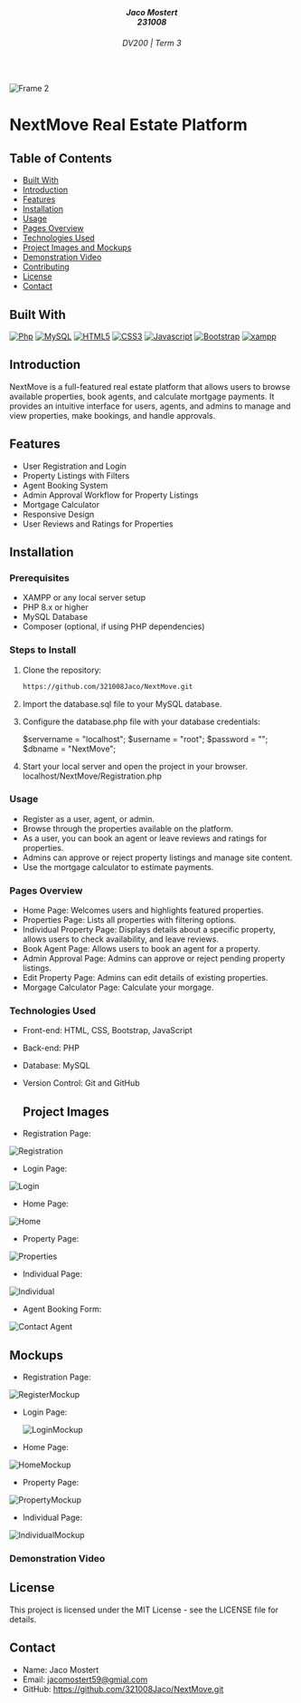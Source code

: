 <h5 align="center" style="padding:0;margin:0;">Jaco Mostert</h5>
<h5 align="center" style="padding:0;margin:0;">231008</h5>
<h6 align="center">DV200 | Term 3</h6>
</br>
<p align="center">

![Frame 2](https://github.com/user-attachments/assets/62a6c126-808b-4050-806b-9bcb6bf0e857)

# NextMove Real Estate Platform

## Table of Contents
- [Built With](#built_with)
- [Introduction](#introduction)
- [Features](#features)
- [Installation](#installation)
- [Usage](#usage)
- [Pages Overview](#pages-overview)
- [Technologies Used](#technologies-used)
- [Project Images and Mockups](#project-images-and-mockups)
- [Demonstration Video](#demonstration-video)
- [Contributing](#contributing)
- [License](#license)
- [Contact](#contact)

## Built With

[![Php]( https://img.shields.io/badge/PHP-001440?style=for-the-badge&logo=php&logoColor=#777BB4)](https://www.php.net/docs.php)
[![MySQL]( https://img.shields.io/badge/MYSQL-5B5B5B?style=for-the-badge&logo=mysql&logoColor=white)](https://www.php.net/docs.php)
[![HTML5](https://img.shields.io/badge/HTML-e34c26?style=for-the-badge&logo=html5&logoColor=white)](https://html.spec.whatwg.org/multipage/)
[![CSS3](https://img.shields.io/badge/CSS-563d7c?style=for-the-badge&logo=css3&logoColor=white)](https://developer.mozilla.org/en-US/docs/Web/CSS)
[![Javascript](https://img.shields.io/badge/Javascript-323330?style=for-the-badge&logo=javascript&logoColor=F7DF1E)](https://www.javascript.com/)
[![Bootstrap](https://img.shields.io/badge/Bootstrap-563D7C?style=for-the-badge&logo=bootstrap&logoColor=white)](https://getbootstrap.com/)
[![xampp]( https://img.shields.io/badge/xampp-750000?style=for-the-badge&logo=xampp&logoColor=#FB7A24)](https://www.php.net/docs.php)

## Introduction
NextMove is a full-featured real estate platform that allows users to browse available properties, book agents, and calculate mortgage payments. It provides an intuitive interface for users, agents, and admins to manage and view properties, make bookings, and handle approvals.

## Features
- User Registration and Login
- Property Listings with Filters
- Agent Booking System
- Admin Approval Workflow for Property Listings
- Mortgage Calculator
- Responsive Design
- User Reviews and Ratings for Properties

## Installation
### Prerequisites

- XAMPP or any local server setup
- PHP 8.x or higher
- MySQL Database
- Composer (optional, if using PHP dependencies)

### Steps to Install

1. Clone the repository:

   ```bash
   https://github.com/321008Jaco/NextMove.git

3. Import the database.sql file to your MySQL database.
4. Configure the database.php file with your database credentials:

    $servername = "localhost";
    $username = "root";
    $password = "";
    $dbname = "NextMove";

5. Start your local server and open the project in your browser. localhost/NextMove/Registration.php

### Usage

- Register as a user, agent, or admin.
- Browse through the properties available on the platform.
- As a user, you can book an agent or leave reviews and ratings for properties.
- Admins can approve or reject property listings and manage site content.
- Use the mortgage calculator to estimate payments.

### Pages Overview

- Home Page: Welcomes users and highlights featured properties.
- Properties Page: Lists all properties with filtering options.
- Individual Property Page: Displays details about a specific property, allows users to check availability, and leave reviews.
- Book Agent Page: Allows users to book an agent for a property.
- Admin Approval Page: Admins can approve or reject pending property listings.
- Edit Property Page: Admins can edit details of existing properties.
- Morgage Calculator Page: Calculate your morgage.

### Technologies Used

- Front-end: HTML, CSS, Bootstrap, JavaScript
- Back-end: PHP
- Database: MySQL
- Version Control: Git and GitHub

  ## Project Images

- Registration Page:

![Registration](https://github.com/user-attachments/assets/f5f1170f-4197-4635-ae4f-8f995b74cf9a)


- Login Page:

![Login](https://github.com/user-attachments/assets/38b5e0fd-cb59-444a-8354-7eabb87876bf)

- Home Page:

![Home](https://github.com/user-attachments/assets/d24b439b-56a7-4c1c-a98f-f76ed161ed21)

- Property Page:

![Properties](https://github.com/user-attachments/assets/6793a9ed-bfa4-47ac-a0f9-bcedb9de5f6c)

- Individual Page:

![Individual](https://github.com/user-attachments/assets/cacaa488-1d84-4d5e-85f4-a2a386aaecfb)

- Agent Booking Form:
  
![Contact Agent](https://github.com/user-attachments/assets/c690f11b-a165-4141-bf18-5191de2934e6)

## Mockups

- Registration Page:

![RegisterMockup](https://github.com/user-attachments/assets/2f3add61-c7e6-467d-998e-b79db75eef18)

- Login Page:

  ![LoginMockup](https://github.com/user-attachments/assets/5aef1b3f-be59-4253-b3b2-9ada76b578b6)

- Home Page:

![HomeMockup](https://github.com/user-attachments/assets/bdcfffe2-e8d5-4da9-b9c3-8dd01af749ee)

- Property Page:

![PropertyMockup](https://github.com/user-attachments/assets/a2de3122-6742-48aa-ac6e-dc7f92a309b6)

- Individual Page:

![IndividualMockup](https://github.com/user-attachments/assets/2a132321-221b-4017-9556-d31431dad21e)

### Demonstration Video



## License

This project is licensed under the MIT License - see the LICENSE file for details.

## Contact

- Name: Jaco Mostert
- Email: jacomostert59@gmial.com
- GitHub: https://github.com/321008Jaco/NextMove.git

